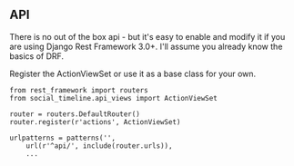## API

There is no out of the box api - but it's easy to enable and modify it if you 
are using Django Rest Framework 3.0+. I'll assume you already know the basics of DRF.

Register the ActionViewSet or use it as a base class for your own.

```
from rest_framework import routers
from social_timeline.api_views import ActionViewSet 

router = routers.DefaultRouter()
router.register(r'actions', ActionViewSet)

urlpatterns = patterns('',
    url(r'^api/', include(router.urls)),
    ...
```

